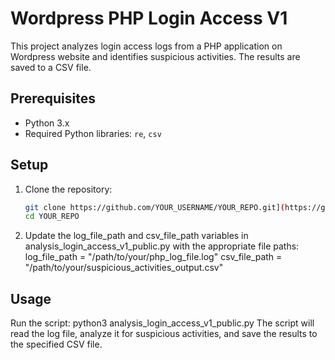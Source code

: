 # Wordpress PHP Login Access V1

This project analyzes login access logs from a PHP application on Wordpress website and identifies suspicious activities. The results are saved to a CSV file.

## Prerequisites

- Python 3.x
- Required Python libraries: `re`, `csv`

## Setup

1. Clone the repository:
   ```sh
   git clone https://github.com/YOUR_USERNAME/YOUR_REPO.git](https://github.com/sanba06c/wordpress-login-access-automatic-analysis.git
   cd YOUR_REPO
2. Update the log_file_path and csv_file_path variables in analysis_login_access_v1_public.py with the appropriate file paths:
   log_file_path = "/path/to/your/php_log_file.log"
   csv_file_path = "/path/to/your/suspicious_activities_output.csv"

## Usage

Run the script:
python3 analysis_login_access_v1_public.py
The script will read the log file, analyze it for suspicious activities, and save the results to the specified CSV file.
